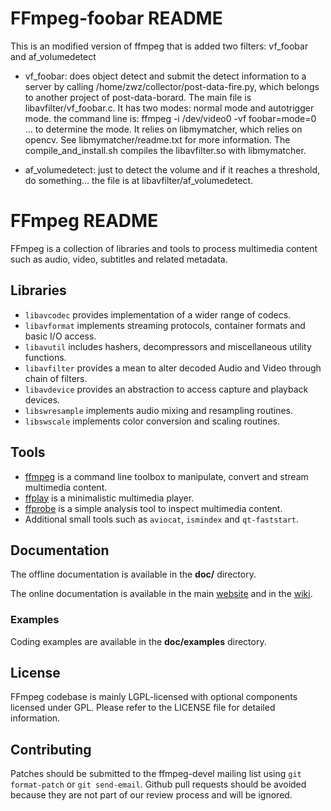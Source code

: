 # FFmpeg-foobar README
This is an modified version of ffmpeg that is added two filters: vf\_foobar and af\_volumedetect
* vf\_foobar: does object detect and submit the detect information to a server by calling /home/zwz/collector/post-data-fire.py, which belongs to another project of post-data-borard. The main file is libavfilter/vf\_foobar.c. It has two modes: normal mode and autotrigger mode. the command line is: ffmpeg -i /dev/video0 -vf foobar=mode=0 ... to determine the mode. It relies on libmymatcher, which relies on opencv. See libmymatcher/readme.txt for more information. The compile\_and\_install.sh compiles the libavfilter.so with libmymatcher.

* af\_volumedetect: just to detect the volume and if it reaches a threshold, do something... the file is at libavfilter/af\_volumedetect. 


FFmpeg README
=============

FFmpeg is a collection of libraries and tools to process multimedia content
such as audio, video, subtitles and related metadata.

## Libraries

* `libavcodec` provides implementation of a wider range of codecs.
* `libavformat` implements streaming protocols, container formats and basic I/O access.
* `libavutil` includes hashers, decompressors and miscellaneous utility functions.
* `libavfilter` provides a mean to alter decoded Audio and Video through chain of filters.
* `libavdevice` provides an abstraction to access capture and playback devices.
* `libswresample` implements audio mixing and resampling routines.
* `libswscale` implements color conversion and scaling routines.

## Tools

* [ffmpeg](https://ffmpeg.org/ffmpeg.html) is a command line toolbox to
  manipulate, convert and stream multimedia content.
* [ffplay](https://ffmpeg.org/ffplay.html) is a minimalistic multimedia player.
* [ffprobe](https://ffmpeg.org/ffprobe.html) is a simple analysis tool to inspect
  multimedia content.
* Additional small tools such as `aviocat`, `ismindex` and `qt-faststart`.

## Documentation

The offline documentation is available in the **doc/** directory.

The online documentation is available in the main [website](https://ffmpeg.org)
and in the [wiki](https://trac.ffmpeg.org).

### Examples

Coding examples are available in the **doc/examples** directory.

## License

FFmpeg codebase is mainly LGPL-licensed with optional components licensed under
GPL. Please refer to the LICENSE file for detailed information.

## Contributing

Patches should be submitted to the ffmpeg-devel mailing list using
`git format-patch` or `git send-email`. Github pull requests should be
avoided because they are not part of our review process and will be ignored.
